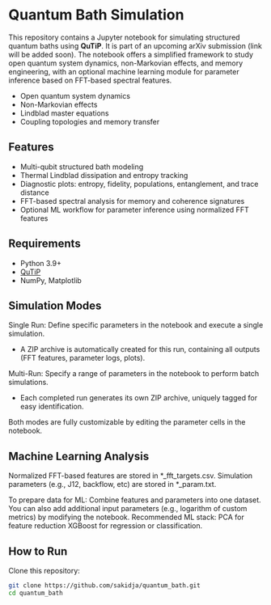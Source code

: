 # Quantum Bath Simulation

This repository contains a Jupyter notebook for simulating structured quantum baths using **QuTiP**. 
It is part of an upcoming arXiv submission (link will be added soon). The notebook offers a simplified framework to study open quantum system dynamics, non-Markovian effects, and memory engineering, with an optional machine learning module for parameter inference based on FFT-based spectral features.

- Open quantum system dynamics
- Non-Markovian effects
- Lindblad master equations
- Coupling topologies and memory transfer

## Features
- Multi-qubit structured bath modeling
- Thermal Lindblad dissipation and entropy tracking
- Diagnostic plots: entropy, fidelity, populations, entanglement, and trace distance
- FFT-based spectral analysis for memory and coherence signatures
- Optional ML workflow for parameter inference using normalized FFT features

## Requirements
- Python 3.9+
- [QuTiP](https://qutip.org)
- NumPy, Matplotlib

## Simulation Modes
  Single Run: Define specific parameters in the notebook and execute a single simulation.
  - A ZIP archive is automatically created for this run, containing all outputs (FFT features, parameter logs, plots).

  Multi-Run: Specify a range of parameters in the notebook to perform batch simulations.
  - Each completed run generates its own ZIP archive, uniquely tagged for easy identification.
 
  Both modes are fully customizable by editing the parameter cells in the notebook.

## Machine Learning Analysis 
Normalized FFT-based features are stored in *_fft_targets.csv.
Simulation parameters (e.g., J12, backflow, etc) are stored in *_param.txt.

To prepare data for ML:
Combine features and parameters into one dataset.
You can also add additional input parameters (e.g., logarithm of custom metrics) by modifying the notebook.
Recommended ML stack:
PCA for feature reduction
XGBoost for regression or classification.


## How to Run

Clone this repository:
```bash
git clone https://github.com/sakidja/quantum_bath.git
cd quantum_bath



